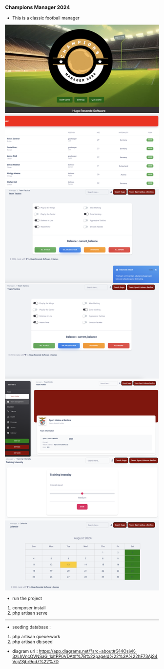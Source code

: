 
### Champions Manager 2024
- This is a classic football manager

![v1](./readme1.png)
![v1](./readme2.png)
![v1](./readme3.png)
![v1](./readme4.png)
![v1](./readme5.png)
![v1](./readme6.png)
![v1](./readme7.png)


- run the project
1. composer install
2. php artisan serve
---------------------------------
- seeding database : 
1. php artisan queue:work 
2. php artisan db:seed
- diagram url : https://app.diagrams.net/?src=about#G14OsjvK-3zLhVncOVNSaG_1xltPP0VDAt#%7B%22pageId%22%3A%22hF73AjS4VcjZSjbr9od7%22%7D


